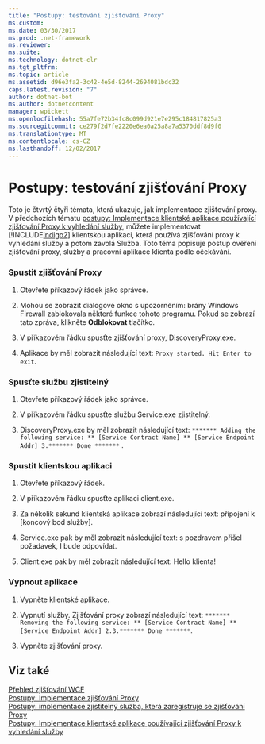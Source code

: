 ```yaml
---
title: "Postupy: testování zjišťování Proxy"
ms.custom: 
ms.date: 03/30/2017
ms.prod: .net-framework
ms.reviewer: 
ms.suite: 
ms.technology: dotnet-clr
ms.tgt_pltfrm: 
ms.topic: article
ms.assetid: d96e3fa2-3c42-4e5d-8244-2694081bdc32
caps.latest.revision: "7"
author: dotnet-bot
ms.author: dotnetcontent
manager: wpickett
ms.openlocfilehash: 55a7fe72b34fc8c099d921e7e295c184817825a3
ms.sourcegitcommit: ce279f2d7fe2220e6ea0a25a8a7a5370ddf8d9f0
ms.translationtype: MT
ms.contentlocale: cs-CZ
ms.lasthandoff: 12/02/2017
---
```

# <a name="how-to-test-the-discovery-proxy"></a>Postupy: testování zjišťování Proxy
Toto je čtvrtý čtyři témata, která ukazuje, jak implementace zjišťování proxy. V předchozích tématu [postupy: Implementace klientské aplikace používající zjišťování Proxy k vyhledání služby](../../../../docs/framework/wcf/feature-details/client-app-discovery-proxy-to-find-a-service.md), můžete implementovat [!INCLUDE[indigo2](../../../../includes/indigo2-md.md)] klientskou aplikaci, která používá zjišťování proxy k vyhledání služby a potom zavolá Služba. Toto téma popisuje postup ověření zjišťování proxy, služby a pracovní aplikace klienta podle očekávání.  
  
### <a name="run-the-discovery-proxy"></a>Spustit zjišťování Proxy  
  
1.  Otevřete příkazový řádek jako správce.  
  
2.  Mohou se zobrazit dialogové okno s upozorněním: brány Windows Firewall zablokovala některé funkce tohoto programu. Pokud se zobrazí tato zpráva, klikněte **Odblokovat** tlačítko.  
  
3.  V příkazovém řádku spusťte zjišťování proxy, DiscoveryProxy.exe.  
  
4.  Aplikace by měl zobrazit následující text: `Proxy started. Hit Enter to exit`.  
  
### <a name="run-the-discoverable-service"></a>Spusťte službu zjistitelný  
  
1.  Otevřete příkazový řádek jako správce.  
  
2.  V příkazovém řádku spusťte službu Service.exe zjistitelný.  
  
3.  DiscoveryProxy.exe by měl zobrazit následující text: `******* Adding the following service: ** [Service Contract Name] ** [Service Endpoint Addr] 3.******* Done *******` .  
  
### <a name="run-the-client-application"></a>Spustit klientskou aplikaci  
  
1.  Otevřete příkazový řádek.  
  
2.  V příkazovém řádku spusťte aplikaci client.exe.  
  
3.  Za několik sekund klientská aplikace zobrazí následující text: připojení k [koncový bod služby].  
  
4.  Service.exe pak by měl zobrazit následující text: s pozdravem přišel požadavek, I bude odpovídat.  
  
5.  Client.exe pak by měl zobrazit následující text: Hello klienta!  
  
### <a name="shut-down-the-applications"></a>Vypnout aplikace  
  
1.  Vypněte klientské aplikace.  
  
2.  Vypnutí služby. Zjišťování proxy zobrazí následující text: `******* Removing the following service: ** [Service Contract Name] ** [Service Endpoint Addr] 2.3.******* Done *******`.  
  
3.  Vypněte zjišťování proxy.  
  
## <a name="see-also"></a>Viz také  
 [Přehled zjišťování WCF](../../../../docs/framework/wcf/feature-details/wcf-discovery-overview.md)  
 [Postupy: Implementace zjišťování Proxy](../../../../docs/framework/wcf/feature-details/how-to-implement-a-discovery-proxy.md)  
 [Postupy: implementace zjistitelný služba, která zaregistruje se zjišťování Proxy](../../../../docs/framework/wcf/feature-details/discoverable-service-that-registers-with-the-discovery-proxy.md)  
 [Postupy: Implementace klientské aplikace používající zjišťování Proxy k vyhledání služby](../../../../docs/framework/wcf/feature-details/client-app-discovery-proxy-to-find-a-service.md)
